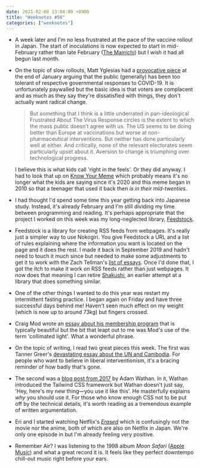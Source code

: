 ```yaml
---
date: 2021-02-08 13:04:00 +0900
title: "Weeknotes #56"
categories: ["weeknotes"]
---
```


- A week later and I'm no less frustrated at the pace of the vaccine rollout in Japan. The start of inoculations is now expected to start in mid-February rather than late February ([The Mainichi](https://mainichi.jp/english/articles/20210203/p2g/00m/0na/053000c)) but I wish it had all begun last month.

- On the topic of slow rollouts, Matt Yglesias had a [provocative piece](https://www.slowboring.com/p/you-cant-blame-bad-leaders-for-everything) at the end of January arguing that the public (generally) has been too tolerant of respective governmental responses to COVID-19. It is unfortunately paywalled but the basic idea is that voters are complacent and as much as they say they're dissatisfied with things, they don't actually want radical change.

  > But something that I think is a little underrated in pan-ideological Frustrated About The Virus Response circles is the extent to which the mass public doesn’t agree with us. The US seems to be doing better than Europe at vaccinations but worse at non-pharmaceutical interventions. But neither has done particularly well at either. And critically, none of the relevant electorates seem particularly upset about it. Aversion to change is triumphing over technological progress.

  I believe this is what kids call 'right in the feels'. Or they did anyway. I had to look that up on [Know Your Meme](https://knowyourmeme.com/memes/feels) which probably means it's no longer what the kids are saying since it's 2020 and this meme began in 2010 so that a teenager that used it back then _is in their mid-twenties_.

- I had thought I'd spend some time this year getting back into Japanese study. Instead, it's already February and I'm still dividing my time between programming and reading. It's perhaps appropriate that the project I worked on this week was my long-neglected library, [Feedstock](https://github.com/pyrmont/feedstock).

- Feedstock is a library for creating RSS feeds from webpages. It's really just a simpler way to use Nokogiri. You give Feedstock a URL and a list of rules explaining where the information you want is located on the page and it does the rest. I made it back in September 2019 and hadn't need to touch it much since but needed to make some adjustments to get it to work with the Zach Tellman's [list of essays](https://ideolalia.com/essays.html). Once I'd done that, I got the itch to make it work _on_ RSS feeds rather than just webpages. It now does that meaning I can retire [Shakushi](https://github.com/pyrmont/shakushi), an earlier attempt at a library that does something similar.

- One of the other things I wanted to do this year was restart my intermittent fasting practice. I began again on Friday and have three successful days behind me! Haven't seen much effect on my weight (which is now up to around 73kg) but fingers crossed.

- Craig Mod wrote an [essay about his membership program](https://craigmod.com/essays/successful_memberships/) that is typically beautiful but the bit that leapt out to me was Mod's use of the term 'collimated light'. What a wonderful phrase.

- On the topic of writing, I read two great pieces this week. The first was Tanner Greer's [devastating essay about the UN and Cambodia](https://palladiummag.com/2021/01/20/the-forgotten-un-intervention-to-build-democracy-in-cambodia/). For people who want to believe in liberal interventionism, it's a bracing reminder of how badly that's gone.

- The second was a [blog post from 2017](https://adamwathan.me/css-utility-classes-and-separation-of-concerns/) by Adam Wathan. In it, Wathan introduced the Tailwind CSS framework but Wathan doesn't just say, 'Hey, here's my new thing—you use it like this'. He masterfully explains _why_ you should use it. For those who know enough CSS not to be put off by the technical details, it's worth reading as a tremendous example of written argumentation.

- Eri and I started watching Netflix's [_Erased_](https://www.netflix.com/title/80173711) which is confusingly not the movie nor the anime, both of which are also on Netflix in Japan. We're only one episode in but I'm already feeling very positive.

- Remember Air? I was listening to the 1998 album _Moon Safari_ ([Apple Music](https://music.apple.com/us/album/moon-safari/693063670)) and what a great record it is. It feels like they perfect downtempo chill-out music right before your ears.
